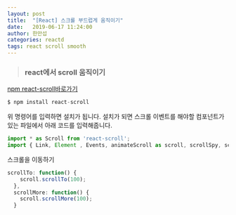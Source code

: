 ```yaml
---
layout: post
title:  "[React] 스크롤 부드럽게 움직이기"
date:   2019-06-17 11:24:00
author: 한만섭
categories: reactd
tags: react scroll smooth
---
```



> ### react에서 scroll 움직이기 

[npm react-scroll바로가기](https://www.npmjs.com/package/react-scroll) 

```javascript
$ npm install react-scroll
```
위 명령어를 입력하면 설치가 됩니다. 설치가 되면 스크롤 이벤트를 해야할 컴포넌트가 있는 파일에서 아래 코드를 입력해줍니다.  

```javascript
import * as Scroll from 'react-scroll';
import { Link, Element , Events, animateScroll as scroll, scrollSpy, scroller } from 'react-scroll'
```

스크롤을 이동하기 
```javascript
scrollTo: function() {
    scroll.scrollTo(100);
  },
  scrollMore: function() {
    scroll.scrollMore(100);
  }
```
